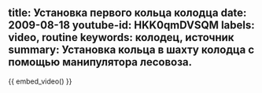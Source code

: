 title: Установка первого кольца колодца
date: 2009-08-18
youtube-id: HKK0qmDVSQM
labels: video, routine
keywords: колодец, источник
summary: Установка кольца в шахту колодца с помощью манипулятора лесовоза.
---
{{ embed_video() }}
